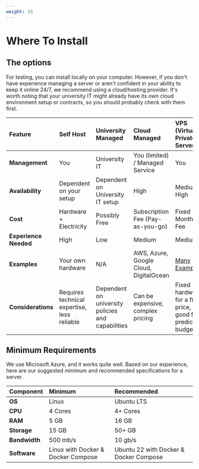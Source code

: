 ```yaml
---
weight: 10
---
```


# Where To Install

## The options

For testing, you can install locally on your computer. However, if you don't have experience managing a server or aren't confident in your ability to keep it online 24/7, we recommend using a cloud/hosting provider. It's worth noting that your university IT might already have its own cloud environment setup or contracts, so you should probably check with them first.

| Feature | Self Host | University Managed | Cloud Managed | VPS (Virtual Private Server) |
| :--- | :--- | :--- | :--- | :--- |
| **Management** | You | University IT | You (limited) / Managed Service | You |
| **Availability** | Dependent on your setup | Dependent on University IT setup | High | Medium to High |
| **Cost** | Hardware + Electricity | Possibly Free | Subscription Fee (Pay-as-you-go) | Fixed Monthly Fee |
| **Experience Needed** | High | Low | Medium | Medium |
| **Examples** | Your own hardware | N/A | AWS, Azure, Google Cloud, DigitalOcean | [Many Examples](https://anothervps.com/vps-database/?vps=&os=linux&virt=&currency=&cycle=&ram_min=5&ram_max=&price_min=&price_max=&cores_min=4&cores_max=&storage_min=15&storage_max=&bandwidth_min=0.5&bandwidth_max=&ssd=&sort=price2&page=1&per=50) |
| **Considerations** | Requires technical expertise, less reliable | Dependent on university policies and capabilities | Can be expensive, complex pricing | Fixed hardware for a fixed price, good for predictable budgets |

## Minimum Requirements

We use Microsoft Azure, and it works quite well.
Based on our experience, here are our suggested minimum and recommended specifications for a server.

| Component | Minimum | Recommended |
| :--- | :--- | :--- |
| **OS** | Linux | Ubuntu LTS |
| **CPU** | 4 Cores | 4+ Cores |
| **RAM** | 5 GB | 16 GB |
| **Storage** | 15 GB | 50+ GB |
| **Bandwidth** | 500 mb/s | 10 gb/s |
| **Software** | Linux with Docker & Docker Compose | Ubuntu 22 with Docker & Docker Compose |
